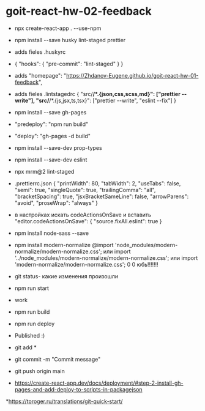 # goit-react-hw-02-feedback
* npx create-react-app . --use-npm

* npm install --save husky lint-staged prettier

* adds fieles .huskyrc
* {
  "hooks": {
    "pre-commit": "lint-staged"
  }
}

* adds "homepage": "https://Zhdanov-Eugene.github.io/goit-react-hw-01-feedback",

*  adds fieles .lintstagedrc
 {
  "src/**/*.{json,css,scss,md}": ["prettier --write"],
  "src/**/*.{js,jsx,ts,tsx}": ["prettier --write", "eslint --fix"]
}

* npm install --save gh-pages
* "predeploy": "npm run build"
* "deploy": "gh-pages -d build"

* npm install --save-dev prop-types

* npm install --save-dev eslint

* npx mrm@2 lint-staged

* .prettierrc.json
 {
    "printWidth": 80,
    "tabWidth": 2,
    "useTabs": false,
    "semi": true,
    "singleQuote": true,
    "trailingComma": "all",
    "bracketSpacing": true,
    "jsxBracketSameLine": false,
    "arrowParens": "avoid",
    "proseWrap": "always"
  }

* в настройках искать codeActionsOnSave и вставить 
 "editor.codeActionsOnSave": {
        "source.fixAll.eslint": true
      }

* npm install node-sass --save

* npm install modern-normalize
@import 'node_modules/modern-normalize/modern-normalize.css'; или import
'../node_modules/modern-normalize/modern-normalize.css'; или import
'modern-normalize/modern-normalize.css'; 0 0 юбь!!!!!!!

* git status- какие изменения произошли

* npm run start

* work

* npm run build

* npm run deploy

* Published
      :)

* git add \*

* git commit -m "Commit message"

* git push origin main

* https://create-react-app.dev/docs/deployment/#step-2-install-gh-pages-and-add-deploy-to-scripts-in-packagejson

*https://tproger.ru/translations/git-quick-start/
